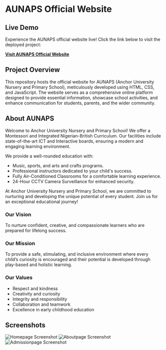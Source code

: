 # AUNAPS Official Website

## Live Demo

Experience the AUNAPS official website live! Click the link below to visit the deployed project:

[**Visit AUNAPS Official Website**](https://robbyjhay.github.io/aunaps/index.html)

## Project Overview

This repository hosts the official website for AUNAPS (Anchor University Nursery and Primary School), meticulously developed using HTML, CSS, and JavaScript. The website serves as a comprehensive online platform designed to provide essential information, showcase school activities, and enhance communication for students, parents, and the wider community.

## About AUNAPS

Welcome to Anchor University Nursery and Primary School! We offer a Montessori and Integrated Nigerian-British Curriculum. Our facilities include state-of-the-art ICT and Interactive boards, ensuring a modern and engaging learning environment.

We provide a well-rounded education with:

* Music, sports, and arts and crafts programs.
* Professional instructors dedicated to your child's success.
* Fully Air-Conditioned Classrooms for a comfortable learning experience.
* 24-Hour CCTV Camera Surveillance for enhanced security.

At Anchor University Nursery and Primary School, we are committed to nurturing and developing the unique potential of every student. Join us for an exceptional educational journey!

### Our Vision

To nurture confident, creative, and compassionate learners who are prepared for lifelong success.

### Our Mission

To provide a safe, stimulating, and inclusive environment where every child’s curiosity is encouraged and their potential is developed through play-based and holistic learning.

### Our Values

* Respect and kindness
* Creativity and curiosity
* Integrity and responsibility
* Collaboration and teamwork
* Excellence in early childhood education

## Screenshots


![Homepage Screenshot](/images/screenshots/home.jpeg)
![Aboutpage Screenshot](/images/screenshots/about.jpeg)
![Admissionpage Screenshot](/images/screenshots/admission.jpeg)
